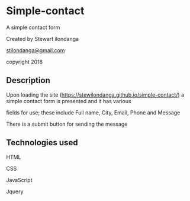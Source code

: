 # Simple-contact

A simple contact form 

Created by Stewart ilondanga

stilondanga@gmail.com

copyright 2018

## Description

Upon loading the site (https://stewilondanga.github.io/simple-contact/) a simple contact form is presented and it has various

fields for use; these include Full name, City, Email, Phone and Message

There is a submit button for sending the message

## Technologies used
HTML

CSS

JavaScript

Jquery

